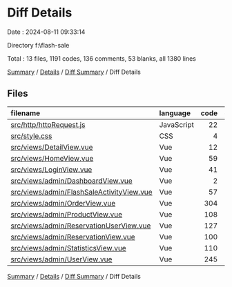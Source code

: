 # Diff Details

Date : 2024-08-11 09:33:14

Directory f:\\flash-sale

Total : 13 files,  1191 codes, 136 comments, 53 blanks, all 1380 lines

[Summary](results.md) / [Details](details.md) / [Diff Summary](diff.md) / Diff Details

## Files
| filename | language | code | comment | blank | total |
| :--- | :--- | ---: | ---: | ---: | ---: |
| [src/http/httpRequest.js](/src/http/httpRequest.js) | JavaScript | 22 | 3 | 4 | 29 |
| [src/style.css](/src/style.css) | CSS | 4 | 1 | 5 | 10 |
| [src/views/DetailView.vue](/src/views/DetailView.vue) | Vue | 12 | 9 | -7 | 14 |
| [src/views/HomeView.vue](/src/views/HomeView.vue) | Vue | 59 | 24 | 2 | 85 |
| [src/views/LoginView.vue](/src/views/LoginView.vue) | Vue | 41 | 0 | -3 | 38 |
| [src/views/admin/DashboardView.vue](/src/views/admin/DashboardView.vue) | Vue | 2 | 0 | -2 | 0 |
| [src/views/admin/FlashSaleActivityView.vue](/src/views/admin/FlashSaleActivityView.vue) | Vue | 57 | 1 | -5 | 53 |
| [src/views/admin/OrderView.vue](/src/views/admin/OrderView.vue) | Vue | 304 | 20 | 35 | 359 |
| [src/views/admin/ProductView.vue](/src/views/admin/ProductView.vue) | Vue | 108 | 3 | 1 | 112 |
| [src/views/admin/ReservationUserView.vue](/src/views/admin/ReservationUserView.vue) | Vue | 127 | 19 | 13 | 159 |
| [src/views/admin/ReservationView.vue](/src/views/admin/ReservationView.vue) | Vue | 100 | 8 | 0 | 108 |
| [src/views/admin/StatisticsView.vue](/src/views/admin/StatisticsView.vue) | Vue | 110 | 10 | -2 | 118 |
| [src/views/admin/UserView.vue](/src/views/admin/UserView.vue) | Vue | 245 | 38 | 12 | 295 |

[Summary](results.md) / [Details](details.md) / [Diff Summary](diff.md) / Diff Details